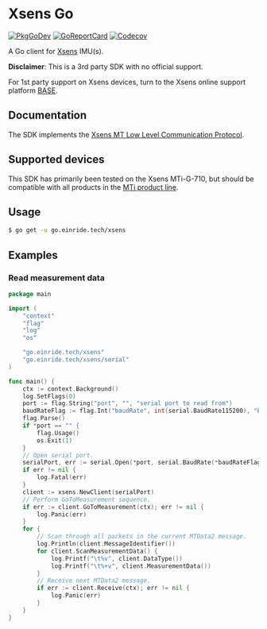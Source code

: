 # Xsens Go

[![PkgGoDev][pkg-badge]][pkg]
[![GoReportCard][report-badge]][report]
[![Codecov][codecov-badge]][codecov]

[pkg-badge]: https://pkg.go.dev/badge/go.einride.tech/xsens
[pkg]: https://pkg.go.dev/go.einride.tech/xsens
[report-badge]: https://goreportcard.com/badge/go.einride.tech/xsens
[report]: https://goreportcard.com/report/go.einride.tech/xsens
[codecov-badge]: https://codecov.io/gh/einride/xsens-go/branch/master/graph/badge.svg
[codecov]: https://codecov.io/gh/einride/xsens-go

A Go client for [Xsens][xsens] IMU(s).

**Disclaimer**: This is a 3rd party SDK with no official support.

For 1st party support on Xsens devices, turn to the Xsens online support
platform [BASE][base].

[xsens]: https://xsens.com
[base]: https://base.xsens.com/hc/en-us

## Documentation

The SDK implements the [Xsens MT Low Level Communication
Protocol][mt-protocol].

[mt-protocol]: https://www.xsens.com/hubfs/Downloads/Manuals/MT_Low-Level_Documentation.pdf

## Supported devices

This SDK has primarily been tested on the Xsens MTi-G-710, but should be
compatible with all products in the [MTi product line][mti-products].

[mti-products]: https://www.xsens.com/mti-products

## Usage

```bash
$ go get -u go.einride.tech/xsens
```

## Examples

### Read measurement data

```go
package main

import (
	"context"
	"flag"
	"log"
	"os"

	"go.einride.tech/xsens"
	"go.einride.tech/xsens/serial"
)

func main() {
	ctx := context.Background()
	log.SetFlags(0)
	port := flag.String("port", "", "serial port to read from")
	baudRateFlag := flag.Int("baudRate", int(serial.BaudRate115200), "baud rate for serial port")
	flag.Parse()
	if *port == "" {
		flag.Usage()
		os.Exit(1)
	}
	// Open serial port.
	serialPort, err := serial.Open(*port, serial.BaudRate(*baudRateFlag))
	if err != nil {
		log.Fatal(err)
	}
	client := xsens.NewClient(serialPort)
	// Perform GoToMeasurement sequence.
	if err := client.GoToMeasurement(ctx); err != nil {
		log.Panic(err)
	}
	for {
		// Scan through all packets in the current MTData2 message.
		log.Println(client.MessageIdentifier())
		for client.ScanMeasurementData() {
			log.Printf("\t%v", client.DataType())
			log.Printf("\t%+v", client.MeasurementData())
		}
		// Receive next MTData2 message.
		if err := client.Receive(ctx); err != nil {
			log.Panic(err)
		}
	}
}
```
